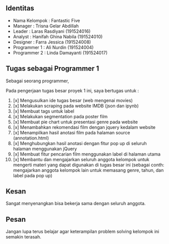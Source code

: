 ## Identitas
* Nama Kelompok : Fantastic Five
* Manager		: Trisna Gelar Abdillah
* Leader		: Laras Rasdiyani (191524016)
* Analyst		: Hanifah Ghina Nabila (191524010)
* Designer 	 	: Farra Jessica (191524008)
* Programmer 1  : Ali Nurdin (191524004)
* Programmer 2  : Linda Damayanti (191524017)

## Tugas sebagai Programmer 1
Sebagai seorang programmer, 

Pada pengerjaan tugas besar proyek 1 ini, saya bertugas untuk :
1. [x] Mengusulkan ide tugas besar (web mengenai movies)
2. [x] Melakukan scraping pada website IMDB (json dan ipynb)
3. [x] Membuat tags untuk label
4. [x] Melakukan segmentation pada poster film
5. [x] Membuat pie chart untuk presentasi genre pada website
6. [x] Menambahkan rekomendasi film dengan jquery kedalam website
7. [x] Menampilkan hasil anotasi film pada halaman source (annotation.html)
8. [x] Menghubungkan hasil anotasi dengan fitur pop up di seluruh halaman menggunakan jQuery
9. [x] Membuat fitur pencarian film menggunakan label di halaman utama
10. [x] Membantu dan mengajarkan seluruh anggota kelompok untuk mengerti materi yang dapat digunakan di tugas besar ini (sebagai conth: mengajarkan anggota kelompok lain untuk memasang genre, tahun, dan label pada pop up)

## Kesan
Sangat menyenangkan bisa bekerja sama dengan seluruh anggota.
## Pesan
Jangan lupa terus belajar agar keterampilan problem solving kelompok ini semakin terasah.